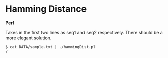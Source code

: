 # Hamming Distance

**Perl**

Takes in the first two lines as seq1 and seq2 respectively.
There should be a more elegant solution.

```
$ cat DATA/sample.txt | ./hammingDist.pl 
7
```
